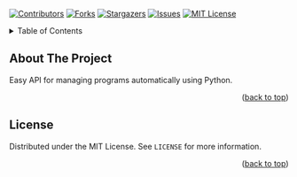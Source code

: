<a name="readme-top"></a>

[![Contributors][contributors-shield]][contributors-url]
[![Forks][forks-shield]][forks-url]
[![Stargazers][stars-shield]][stars-url]
[![Issues][issues-shield]][issues-url]
[![MIT License][license-shield]][license-url]



<!-- TABLE OF CONTENTS -->
<details>
  <summary>Table of Contents</summary>
  <ol>
    <li>
      <a href="#about-the-project">About The Project</a>
    </li>
    <li><a href="#license">License</a></li>
  </ol>
</details>



<!-- ABOUT THE PROJECT -->
## About The Project
Easy API for managing programs automatically using Python.

<p align="right">(<a href="#readme-top">back to top</a>)</p>



<!-- LICENSE -->
## License

Distributed under the MIT License. See `LICENSE` for more information.

<p align="right">(<a href="#readme-top">back to top</a>)</p>



<!-- MARKDOWN LINKS & IMAGES -->
[contributors-shield]: https://img.shields.io/github/contributors/TyedeeGit/cmdmanage.svg?style=for-the-badge
[contributors-url]: https://github.com/TyedeeGit/cmdmanage/graphs/contributors
[forks-shield]: https://img.shields.io/github/forks/TyedeeGit/cmdmanage.svg?style=for-the-badge
[forks-url]: https://github.com/TyedeeGit/cmdmanage/network/members
[stars-shield]: https://img.shields.io/github/stars/TyedeeGit/cmdmanage.svg?style=for-the-badge
[stars-url]: https://github.com/TyedeeGit/cmdmanage/stargazers
[issues-shield]: https://img.shields.io/github/issues/TyedeeGit/cmdmanage.svg?style=for-the-badge
[issues-url]: https://github.com/TyedeeGit/cmdmanage/issues
[license-shield]: https://img.shields.io/github/license/TyedeeGit/cmdmanage.svg?style=for-the-badge
[license-url]: https://github.com/TyedeeGit/cmdmanage/blob/master/LICENSE.txt
